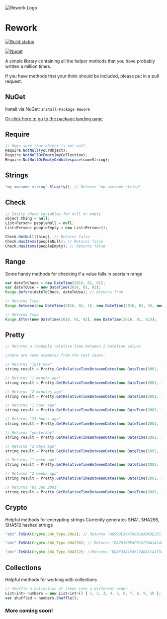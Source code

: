 ![Rework Logo](https://raw.githubusercontent.com/Lukejkw/Rework/master/rw_logo.png "Rework Logo")

# Rework

[![Build status](https://ci.appveyor.com/api/projects/status/gpo5a4kjm97p7ews?svg=true)](https://ci.appveyor.com/project/Lukejkw/rework)

[![Nuget](https://img.shields.io/nuget/dt/rework.svg)](https://ci.appveyor.com/project/Lukejkw/rework) 

A simple library containing all the helper methods that you have probably written a million times.

If you have methods that your think should be included, please put in a pull request.

## NuGet

Install via NuGet: ``` Install-Package Rework ```

[Or click here to go to the package landing page](https://www.nuget.org/packages/Rework)

## Require

```javascript
// Make sure that object is not null
Require.NotNull(yourObject);
Require.NotNullOrEmpty(myCollection);
Require.NotNullOrEmptyOrWhitespace(someString);
```

## Strings

```javascript
"my awesome string".Slugify(); // Returns "my-awesome-string"
```

## Check

```javascript
// Easily check variables for null or empty
object thing = null;
List<Person> peopleNull = null;
List<Person> peopleEmpty = new List<Person>();

Check.NotNull(thing); // Returns false
Check.HasItems(peopleNull); // Returns false
Check.HasItems(peopleEmpty); // Returns false
```

## Range

Some handy methods for checking if a value falls in acertain range

``` javascript
var dateToCheck = new DateTime(2016, 01, 01);
var dateToUse = new DateTime(2016, 01, 02);
Range.Before(dateToCheck, dateToUse); // Returns True

// Returns True
Range.Between(new DateTime(2016, 01, 1), new DateTime(2016, 01, 3), new DateTime(2016, 01, 2));

// Returns True
Range.After(new DateTime(2016, 01, 02), new DateTime(2016, 01, 01));
```

## Pretty

```javascript
// Returns a readable relative time between 2 DateTime values

//Here are some examples from the test cases:

// Returns "just now"
string result = Pretty.GetRelativeTimeBetweenDates(new DateTime(2001, 1, 1, 1, 1, 0), new DateTime(2001, 1, 1, 1, 1, 1));

// Returns "1 minute ago"
string result = Pretty.GetRelativeTimeBetweenDates(new DateTime(2001, 1, 1, 1, 1, 0), new DateTime(2001, 1, 1, 1, 2, 1));

// Returns "2 minutes ago"
string result = Pretty.GetRelativeTimeBetweenDates(new DateTime(2001, 1, 1, 1, 1, 0), new DateTime(2001, 1, 1, 1, 3, 1));

// Returns "1 hour ago"
string result = Pretty.GetRelativeTimeBetweenDates(new DateTime(2001, 1, 1, 1, 1, 0), new DateTime(2001, 1, 1, 2, 2, 0));

// Returns "23 hours ago"
string result = Pretty.GetRelativeTimeBetweenDates(new DateTime(2001, 1, 1, 0, 0, 1), new DateTime(2001, 1, 2, 0, 0, 0));

// Returns "yesterday"
string result = Pretty.GetRelativeTimeBetweenDates(new DateTime(2001, 1, 1), new DateTime(2001, 1, 2, 10, 0, 0));

// Returns "2 days ago"
string result = Pretty.GetRelativeTimeBetweenDates(new DateTime(2001, 1, 1), new DateTime(2001, 1, 3));

// Returns "1 week ago"
string result = Pretty.GetRelativeTimeBetweenDates(new DateTime(2001, 1, 1), new DateTime(2001, 1, 8));

// Returns "2 weeks ago"
string result = Pretty.GetRelativeTimeBetweenDates(new DateTime(2001, 1, 1), new DateTime(2001, 1, 17));

// Returns "01 Jan 2001"
string result = Pretty.GetRelativeTimeBetweenDates(new DateTime(2001, 1, 1), new DateTime(2001, 2, 2));
```


## Crypto

Helpful methods for encrypting strings
Currently generates SHA1, SHA256, SHA512 hashed strings

``` javascript
"abc".ToSHA(Crypto.SHA_Type.SHA1); // Returns "A9993E364706816ABA3E25717850C26C9CD0D89D"

"abc".ToSHA(Crypto.SHA_Type.SHA256); // Returns "BA7816BF8F01CFEA414140DE5DAE2223B00361A396177A9CB410FF61F20015AD"

"abc".ToSHA(Crypto.SHA_Type.SHA512); //Returns "DDAF35A193617ABACC417349AE20413112E6FA4E89A97EA20A9EEEE64B55D39A2192992A274FC1A836BA3C23A3FEEBBD454D4423643CE80E2A9AC94FA54CA49F"
```


## Collections

Helpful methods for working with collections

``` javascript
// Shuffle a collection of items into a different order
List<int> numbers = new List<int>() { 1, 2, 3, 4, 5, 6, 7, 8, 9, 10 };
var shuffled = numbers.Shuffle();
```

### More coming soon!

